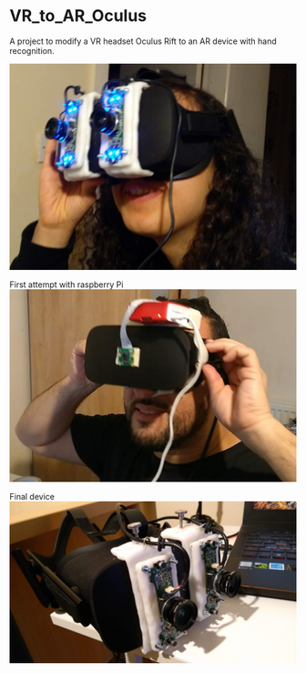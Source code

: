 # VR_to_AR_Oculus
 A project to modify a VR headset Oculus Rift to an AR device with hand recognition.

![Headset AR](https://github.com/Maaroufi/VR_to_AR_Oculus/blob/main/IMG_20190130_222829.jpg?raw=true)

First attempt with raspberry Pi
![Headset AR](https://github.com/Maaroufi/VR_to_AR_Oculus/blob/main/Screenshot_20190130-231950.jpg?raw=true)

Final device
![Headset AR](https://github.com/Maaroufi/VR_to_AR_Oculus/blob/main/IMG_20190130_231157.jpg?raw=true)
